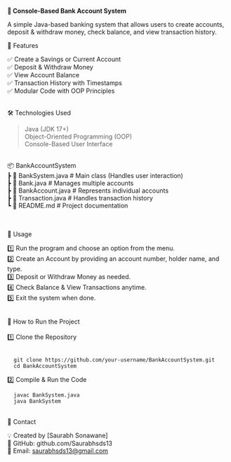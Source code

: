 
**🏦 Console-Based Bank Account System**

A simple Java-based banking system that allows users to create accounts, deposit & withdraw money, check balance, and view transaction history.

🚀 Features

✅ Create a Savings or Current Account  <br/>
✅ Deposit & Withdraw Money <br/>
✅ View Account Balance<br/>
✅ Transaction History with Timestamps<br/>
✅ Modular Code with OOP Principles

<br/>
🛠 Technologies Used

 > Java (JDK 17+)<br/>
 > Object-Oriented Programming (OOP)<br/>
 > Console-Based User Interface

<br/>
📦 BankAccountSystem<br/>
 ┣ 📜 BankSystem.java      # Main class (Handles user interaction)<br/>
 ┣ 📜 Bank.java            # Manages multiple accounts<br/>
 ┣ 📜 BankAccount.java     # Represents individual accounts<br/>
 ┣ 📜 Transaction.java     # Handles transaction history<br/>
 ┗ 📜 README.md            # Project documentation

<br/><br/>
📌 Usage

1️⃣ Run the program and choose an option from the menu.<br/>
2️⃣ Create an Account by providing an account number, holder name, and type.<br/>
3️⃣ Deposit or Withdraw Money as needed.<br/>
4️⃣ Check Balance & View Transactions anytime.<br/>
5️⃣ Exit the system when done.

<br/>
🔧 How to Run the Project
<br/><br/>
  1️⃣ Clone the Repository
<br/><br/>
  
      git clone https://github.com/your-username/BankAccountSystem.git
      cd BankAccountSystem
      
  2️⃣ Compile & Run the Code
  
      javac BankSystem.java
      java BankSystem

<br/>
📧 Contact

💡 Created by [Saurabh Sonawane]<br/>
🔗 GitHub: github.com/Saurabhsds13<br/>
📧 Email: saurabhsds13@gmail.com
